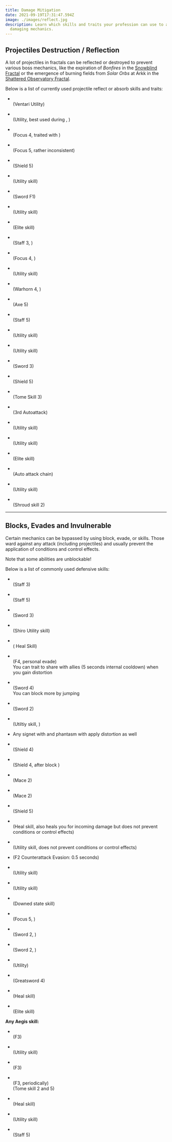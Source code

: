 ```yaml
---
title: Damage Mitigation
date: 2021-09-19T17:31:47.594Z
image: ./images/reflect.jpg
description: Learn which skills and traits your profession can use to avoid
  damaging mechanics.
---
```


## Projectiles Destruction / Reflection

A lot of projectiles in fractals can be reflected or destroyed to prevent various boss mechanics, like the expiration of _Bonfires_ in the [Snowblind Fractal](fractals/snowblind) or the emergence of burning fields from _Solar Orbs_ at Arkk in the [Shattered Observatory Fractal](/fractals/shattered-observatory).

Below is a list of currently used projectile reflect or absorb skills and traits:

<Grid>
<GridItem sm="4">
<Card specialization="Revenant">

- <Skill name="Protective Solace"/> <Specialization name="Revenant" disableText/> \
  (Ventari Utility)

</Card>
</GridItem>

<GridItem sm="4">
<Card specialization="Mesmer">

- <Skill id="10302"/> <Specialization name="Mesmer" disableText/> \
  (Utility, best used during <Skill id="29830" disableText/>, <Specialization name="Chronomancer" disableText/>)

- <Skill id="10186"/> <Specialization name="Mesmer" disableText/> \
  (Focus 4, traited with <Trait id="751" disableText/>)

- <Skill id="10282"/> <Specialization name="Mesmer" disableText/> \
  (Focus 5, rather inconsistent)

- <Skill id="30643"/> <Specialization name="Chronomancer" disableText/> \
  (Shield 5)

</Card>
</GridItem>

<GridItem sm="4">
<Card specialization="Warrior">

- <Skill id="30074"/> <Specialization name="Berserker" disableText/> \
  (Utility skill)

- <Skill id="30682"/> <Specialization name="Berserker" disableText/> \
  (Sword F1)

- <Skill name="Bladestorm"/> <Specialization name="Spellbreaker" disableText/> \
  (Utility skill)

- <Skill id="45333"/> <Specialization name="Spellbreaker" disableText/> \
  (Elite skill)

</Card>
</GridItem>

<GridItem sm="4">
<Card specialization="Elementalist">

- <Skill id="5685"/> <Specialization name="Elementalist" disableText/> \
  (Staff 3, <Skill id="5495" disableText/>)

- <Skill id="5530"/> <Specialization name="Elementalist" disableText/> \
  (Focus 4, <Skill id="5494" disableText/>)

- <Skill id="30432"/> <Specialization name="Tempest" disableText/> \
  (Utility skill)

- <Skill id="29453"/> <Specialization name="Tempest" disableText/> \
  (Warhorn 4, <Skill id="5495" disableText/>)

</Card>
</GridItem>

<GridItem sm="4">
<Card specialization="Ranger">

- <Skill id="12639"/> <Specialization name="Ranger" disableText/> \
  (Axe 5)

- <Skill id="31496"/> <Specialization name="Druid" disableText/> \
  (Staff 5)

</Card>
</GridItem>

<GridItem sm="4">
<Card specialization="Guardian">

- <Skill id="9251"/> <Specialization name="Guardian" disableText/> \
  (Utility skill)

- <Skill id="41571"/> <Specialization name="Guardian" disableText/> \
  (Utility skill)

- <Skill id="9107"/> <Specialization name="Guardian" disableText/> \
  (Sword 3)

- <Skill id="9091"/> <Specialization name="Guardian" disableText/> \
  (Shield 5)

- <Skill id="42259"/> <Specialization name="Firebrand" disableText/> \
  (Tome Skill 3)

</Card>
</GridItem>

<GridItem sm="4">
<Card specialization="Thief">

- <Skill name="Punishing Strikes"/> <Specialization name="Thief" disableText/> \
  (3rd Autoattack)

- <Skill id="13065"/> <Specialization name="Thief" disableText/> \
  (Utility skill)

- <Skill id="13056"/> <Specialization name="Thief" disableText/> \
  (Utility skill)

- <Skill name="Dagger Storm"/> <Specialization name="Thief" disableText/> \
  (Elite skill)

- <Skill id="30434"/> <Specialization name="Daredevil" disableText/> \
  (Auto attack chain)

</Card>
</GridItem>

<GridItem sm="4">
<Card specialization="Necromancer">

- <Skill name="Corrosive Poison Cloud"/> <Specialization name="Necromancer" disableText/> \
  (Utility skill)

- <Skill name="Deaths Charge"/> <Specialization name="Reaper" disableText/> \
  (Shroud skill 2)

</Card>
</GridItem>
</Grid>

---

## Blocks, Evades and Invulnerable

Certain mechanics can be bypassed by using block, evade, <Effect name="Invulnerability"/> or <Boon name="Aegis"/> skills. Those ward against any attack (including projectiles) and usually prevent the application of conditions and control effects.

<Warning>

Note that some abilities are unblockable!
</Warning>

Below is a list of commonly used defensive skills:

<Grid>
<GridItem sm="4">
<Card specialization="Revenant">

- <Skill name="Warding Rift"/> <Specialization name="Revenant" disableText/> \
  (Staff 3)

- <Skill name="Surge of the Mists"/> <Specialization name="Revenant" disableText/> \
  (Staff 5)

- <Skill name="Unrelenting Assault"/> <Specialization name="Revenant" disableText/> \
  (Sword 3)

- <Skill name="Riposting Shadows"/> <Specialization name="Revenant" disableText/> \
  (Shiro Utility skill)

- <Skill name="Infuse Light"/> <Specialization name="Herald" disableText/> \
  (<Specialization name="Herald"/> Heal Skill)

</Card>
</GridItem>

<GridItem sm="4">
<Card specialization="Mesmer">

- <Skill id="10192"/> <Specialization name="Mesmer" disableText/> \
  (F4, personal evade)\
  You can trait <Trait id="1852"/> to share <Boon name="Aegis" disableText/> with allies (5 seconds internal cooldown) when you gain distortion

- <Skill id="10280"/> <Specialization name="Mesmer" disableText/> \
  (Sword 4)\
  You can block more by jumping

- <Skill id="10334"/> <Specialization name="Mesmer" disableText/> \
  (Sword 2)

- <Skill id="29526"/> <Specialization name="Chronomancer" disableText/> \
  (Utiltiy skill, <Boon name="Aegis" disableText/>)

- Any signet with <Trait id="713"/> and phantasm with <Trait id="1866" disableText/> apply distortion as well

- <Skill id="30769"/> <Specialization name="Chronomancer" disableText/> \
  (Shield 4)

- <Skill id="29649"/> <Specialization name="Chronomancer" disableText/> \
  (Shield 4, after block )

</Card>
</GridItem>

<GridItem sm="4">
<Card specialization="Warrior">

- <Skill name="Whirlwind Attack"/> <Specialization name="Warrior" disableText/> \
  (Mace 2)

- <Skill id="14507"/> <Specialization name="Warrior" disableText/> \
  (Mace 2)

- <Skill id="14362"/> <Specialization name="Warrior" disableText/> \
  (Shield 5)

- <Skill id="21815"/> <Specialization name="Warrior" disableText/> \
  (Heal skill, also heals you for incoming damage but does not prevent conditions or control effects)

- <Skill id="14392"/> <Specialization name="Warrior" disableText/> \
  (Utility skill, does not prevent conditions or control effects)

- <Skill id="44165"/> <Specialization name="Spellbreaker" disableText/> (F2 Counterattack Evasion: 0.5 seconds)

</Card>
</GridItem>

<GridItem sm="4">
<Card specialization="Elementalist">

- <Skill id="5641"/> <Specialization name="Elementalist" disableText/> \
  (Utility skill)

- <Skill id="5554"/> <Specialization name="Elementalist" disableText/> \
  (Utility skill)

- <Skill id="5564"/> <Specialization name="Elementalist" disableText/> \
  (Downed state skill)

- <Skill id="5521"/> <Specialization name="Elementalist" disableText/> \
  (Focus 5, <Skill id="5495" disableText/>)

- <Skill name="Riptide" profession="elementalist"/> <Specialization name="Weaver" disableText/> \
  (Sword 2, <Skill name="Water Attunement" profession="elementalist" disableText/>)

- <Skill name="Earthen Vortex" profession="elementalist"/> <Specialization name="Weaver" disableText/> \
  (Sword 2, <Skill name="Earth Attunement" profession="elementalist" disableText/>)

</Card>
</GridItem>

<GridItem sm="4">
<Card specialization="Ranger">

- <Skill name="Signet of Stone" profession="Ranger"/> <Specialization name="Ranger" disableText/> \
  (Utility)

- <Skill name="Counterattack"/> <Specialization name="Ranger" disableText/> \
  (Greatsword 4)

</Card>
</GridItem>

<GridItem sm="4">
<Card specialization="Guardian">

- <Skill id="9102"/> <Specialization name="Guardian" disableText/> \
  (Heal skill)

- <Skill id="9154"/> <Specialization name="Guardian" disableText/> \
  (Elite skill)

**Any Aegis skill:**

- <Skill id="9118"/> <Specialization name="Guardian" disableText/> \
  (F3)

- <Skill id="9084"/> <Specialization name="Guardian" disableText/> \
  (Utility skill)

- <Skill id="30029"/> <Specialization name="Dragonhunter" disableText/> \
  (F3)

- <Skill id="42259"/> <Specialization name="Firebrand" disableText/> \
  (F3, periodically)\
  (Tome skill 2 and 5)

- <Skill id="41714"/> <Specialization name="Firebrand" disableText/> \
  (Heal skill)

</Card>
</GridItem>

<GridItem sm="4">
<Card specialization="Thief">

- <Skill id="30661"/> <Specialization name="Daredevil" disableText/> \
  (Utility skill)

- <Skill id="30597"/> <Specialization name="Daredevil" disableText/> \
  (Staff 5)

</Card>
</GridItem>
</Grid>
